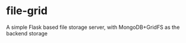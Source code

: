file-grid
=========

A simple Flask based file storage server, with MongoDB+GridFS as the backend storage
